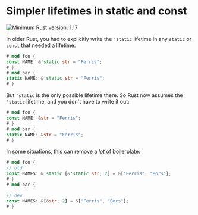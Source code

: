 # Simpler lifetimes in static and const

![Minimum Rust version: 1.17](https://img.shields.io/badge/Minimum%20Rust%20Version-1.17-brightgreen.svg)

In older Rust, you had to explicitly write the `'static` lifetime in any
`static` or `const` that needed a lifetime:

```rust
# mod foo {
const NAME: &'static str = "Ferris";
# }
# mod bar {
static NAME: &'static str = "Ferris";
# }
```

But `'static` is the only possible lifetime there. So Rust now assumes the `'static` lifetime,
and you don't have to write it out:

```rust
# mod foo {
const NAME: &str = "Ferris";
# }
# mod bar {
static NAME: &str = "Ferris";
# }
```

In some situations, this can remove a *lot* of boilerplate:

```rust
# mod foo {
// old
const NAMES: &'static [&'static str; 2] = &["Ferris", "Bors"];
# }
# mod bar {

// new
const NAMES: &[&str; 2] = &["Ferris", "Bors"];
# }
```
